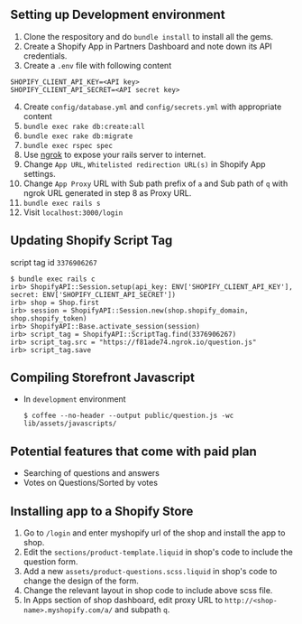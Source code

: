 ## Setting up Development environment

1. Clone the respository and do `bundle install` to install all the gems.
2. Create a Shopify App in Partners Dashboard and note down its API credentials.
3. Create a `.env` file with following content
```
SHOPIFY_CLIENT_API_KEY=<API key>
SHOPIFY_CLIENT_API_SECRET=<API secret key>

```
4. Create `config/database.yml` and `config/secrets.yml` with appropriate content
5. `bundle exec rake db:create:all`
6. `bundle exec rake db:migrate`
7. `bundle exec rspec spec`
8. Use [ngrok](https://ngrok.com/docs/2#expose) to expose your rails server to internet.
9. Change `App URL`, `Whitelisted redirection URL(s)` in Shopify App settings.
10. Change `App Proxy` URL with Sub path prefix of `a` and Sub path of `q` with ngrok URL generated in step 8 as Proxy URL.
11. `bundle exec rails s`
12. Visit `localhost:3000/login`


## Updating Shopify Script Tag

script tag id `3376906267`

```
$ bundle exec rails c
irb> ShopifyAPI::Session.setup(api_key: ENV['SHOPIFY_CLIENT_API_KEY'], secret: ENV['SHOPIFY_CLIENT_API_SECRET'])
irb> shop = Shop.first
irb> session = ShopifyAPI::Session.new(shop.shopify_domain, shop.shopify_token)
irb> ShopifyAPI::Base.activate_session(session)
irb> script_tag = ShopifyAPI::ScriptTag.find(3376906267)
irb> script_tag.src = "https://f81ade74.ngrok.io/question.js"
irb> script_tag.save
```

## Compiling Storefront Javascript

* In `development` environment

    `$ coffee --no-header --output public/question.js -wc lib/assets/javascripts/`

## Potential features that come with paid plan

* Searching of questions and answers
* Votes on Questions/Sorted by votes

## Installing app to a Shopify Store

1. Go to `/login` and enter myshopify url of the shop and install the app to shop.
2. Edit the `sections/product-template.liquid` in shop's code to include the question form.
3. Add a new `assets/product-questions.scss.liquid` in shop's code to change the design of the form.
4. Change the relevant layout in shop code to include above scss file.
5. In Apps section of shop dashboard, edit proxy URL to `http://<shop-name>.myshopify.com/a/` and subpath `q`.
